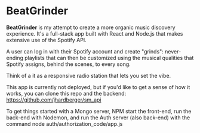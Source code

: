 
# BeatGrinder #

**BeatGrinder** is my attempt to create a more organic music discovery experience. It's a full-stack app built with React and Node.js that makes extensive use of the Spotify API. 

A user can log in with their Spotify account and create "grinds": never-ending playlists that can then be customized using the musical qualities that Spotify assigns, behind the scenes, to every song. 

Think of a it as a responsive radio station that lets you set the vibe.

This app is currently not deployed, but if you'd like to get a sense of how it works, you can clone this repo and the backend: https://github.com/jhardberger/sm_api

To get things started with a Mongo server, NPM start the front-end, run the back-end with Nodemon, and run the Auth server (also back-end) with the command node auth/authorization_code/app.js 
